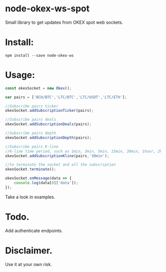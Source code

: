 # node-okex-ws-spot

Small library to get updates from OKEX spot web sockets.

# Install:
```
npm install --save node-okex-ws
```

# Usage:

```javascript
const okexSocket = new Okex();

var pairs = ['BCH/BTC','LTC/BTC','LTC/USDT','LTC/ETH'];

//Subscribe pairs ticker
okexSocket.addSubscriptionTicker(pairs);

//Subscribe pairs deals
okexSocket.addSubscriptionDeals(pairs);

//Subscribe pairs depth
okexSocket.addSubscriptionDepth(pairs);

//Subscribe pairs K-line
//K-line time period, such as 1min, 3min, 5min, 15min, 30min, 1hour, 2hour, 4hour, 6hour, 12hour, day, 3day, week
okexSocket.addSubscriptionKline(pairs,'30min');

//to terminate the socket and all the subscription
okexSocket.terminate();

okexSocket.onMessage(data => {
    console.log(data[0]['data']);
});
```
Take a look in examples.

# Todo.
Add authenticate endpoints.

# Disclaimer.
Use it at your own risk.

